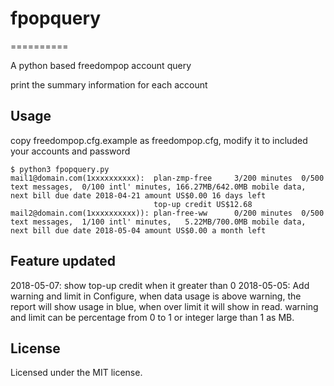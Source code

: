 # fpopquery
==========

A python based freedompop account query

print the summary information for each account

## Usage
copy freedompop.cfg.example as freedompop.cfg, modify it to included your accounts and password

```
$ python3 fpopquery.py
mail1@domain.com(1xxxxxxxxxx):	plan-zmp-free	  3/200 minutes  0/500 text messages,  0/100 intl' minutes, 166.27MB/642.0MB mobile data, next bill due date 2018-04-21 amount US$0.00 16 days left
								top-up credit US$12.68 
mail2@domain.com(1xxxxxxxxxx)):	plan-free-ww	  0/200 minutes  0/500 text messages,  1/100 intl' minutes,   5.22MB/700.0MB mobile data, next bill due date 2018-05-04 amount US$0.00 a month left

```

## Feature updated
2018-05-07: show top-up credit when it greater than 0
2018-05-05: Add warning and limit in Configure, when data usage is above warning, the report will show usage in blue, when over limit it will show in read. warning and limit can be percentage from 0 to 1 or integer large than 1 as MB.

## License
Licensed under the MIT license.
